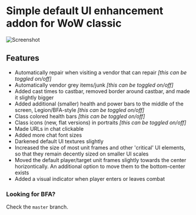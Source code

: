 # Simple default UI enhancement addon for WoW classic

![Screenshot](/bdui.png "BuffDefaultUI")

## Features

* Automatically repair when visiting a vendor that can repair *[this can be toggled on/off]*
* Automatically vendor grey items/junk *[this can be toggled on/off]*
* Added cast times to castbar, removed border around castbar, and made it slightly bigger
* Added additional (smaller) health and power bars to the middle of the screen, Legion/BFA-style *[this can be toggled on/off]*
* Class colored health bars *[this can be toggled on/off]*
* Class icons (new, flat versions) in portraits *[this can be toggled on/off]*
* Made URLs in chat clickable
* Added more chat font sizes
* Darkened default UI textures slightly
* Increased the size of most unit frames and other 'critical' UI elements, so that they remain decently sized on smaller UI scales
* Moved the default player/target unit frames slightly towards the center horizontically. An additional option to move them to the bottom-center exists
* Added a visual indicator when player enters or leaves combat

### Looking for BFA?

Check the `master` branch.
